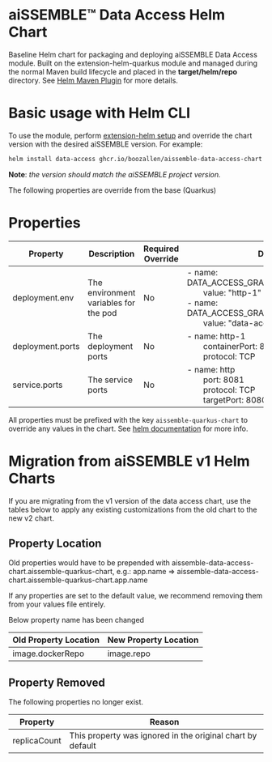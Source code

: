 # aiSSEMBLE&trade; Data Access Helm Chart
Baseline Helm chart for packaging and deploying aiSSEMBLE Data Access module. Built on the extension-helm-quarkus module and managed during the normal Maven build lifecycle and placed in the **target/helm/repo** directory. See [Helm Maven Plugin](https://github.com/kokuwaio/helm-maven-plugin) for more details.

# Basic usage with Helm CLI
To use the module, perform [extension-helm setup](../README.md#leveraging-extensions-helm) and override the chart 
version with the desired aiSSEMBLE version. For example:
```bash
helm install data-access ghcr.io/boozallen/aissemble-data-access-chart --version <AISSEMBLE-VERSION>
```
**Note**: *the version should match the aiSSEMBLE project version.*

The following properties are override from the base (Quarkus)
# Properties
| Property                                | Description                                                                                                                      | Required Override | Default                                                                                                                                                                                                                                                                                                                     |
|-----------------------------------------|----------------------------------------------------------------------------------------------------------------------------------|-------------------|-----------------------------------------------------------------------------------------------------------------------------------------------------------------------------------------------------------------------------------------------------------------------------------------------------------------------------|
| deployment.env                          | The environment variables for the pod                                                                                            | No                | - name: DATA_ACCESS_GRAPHQL_PORT_EXTERNAL<br/>&emsp;&emsp;value: "http-1"<br/>- name: DATA_ACCESS_GRAPHQL_HOST_EXTERNAL<br/>&emsp;&emsp;value: "data-access"                                                                                                                                                                |
| deployment.ports                        | The deployment ports                                                                                                             | No                | - name: http-1 <br/>&emsp;&emsp;containerPort: 8080 <br/>&emsp;&emsp;protocol: TCP                                                                                                                                                                                                                                          |
| service.ports                           | The service ports                                                                                                                | No                | - name: http <br/>&emsp;&emsp;port: 8081<br/>&emsp;&emsp;protocol: TCP<br/>&emsp;&emsp;targetPort: 8080                                                                                                                                                                                                                     |

All properties must be prefixed with the key `aissemble-quarkus-chart` to override any values in the chart. See [helm documentation](https://helm.sh/docs/chart_template_guide/subcharts_and_globals/#overriding-values-from-a-parent-chart) for more info.



# Migration from aiSSEMBLE v1 Helm Charts
If you are migrating from the v1 version of the data access chart, use the tables below to apply any existing customizations from the old chart to the new v2 chart.

## Property Location
Old properties would have to be prepended with aissemble-data-access-chart.aissemble-quarkus-chart, e.g.: app.name => aissemble-data-access-chart.aissemble-quarkus-chart.app.name

If any properties are set to the default value, we recommend removing them from your values file entirely.

Below property name has been changed

| Old Property Location    | New Property Location |                                                                                                                                                                       
|--------------------------|-----------------------|
| image.dockerRepo         | image.repo            |  

## Property Removed
The following properties no longer exist.

| Property                                   | Reason                                                          |                                                                                                                                                                       
|--------------------------------------------|-----------------------------------------------------------------|
| replicaCount                               | This property was ignored in the original chart by default      | 


